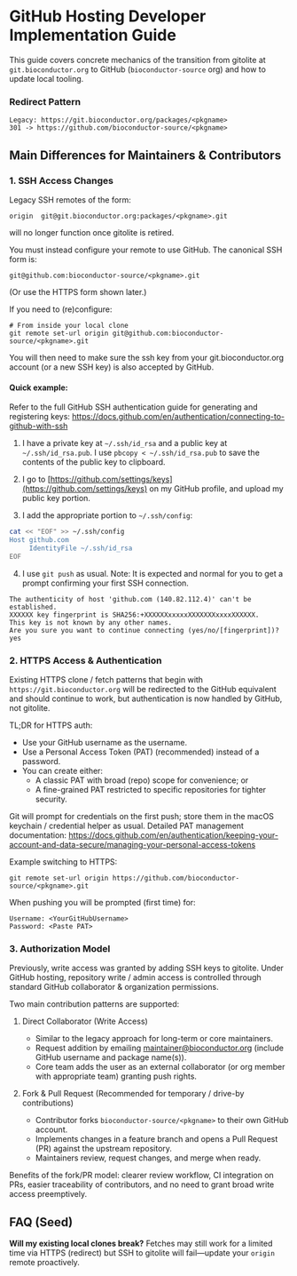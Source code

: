# GitHub Hosting Developer Implementation Guide

This guide covers concrete mechanics of the transition from gitolite at `git.bioconductor.org` to GitHub (`bioconductor-source` org) and how to update local tooling.

### Redirect Pattern
```
Legacy: https://git.bioconductor.org/packages/<pkgname>
301 -> https://github.com/bioconductor-source/<pkgname>
```

## Main Differences for Maintainers & Contributors

### 1. SSH Access Changes
Legacy SSH remotes of the form:
```
origin	git@git.bioconductor.org:packages/<pkgname>.git
```
will no longer function once gitolite is retired.

You must instead configure your remote to use GitHub. The canonical SSH form is:
```
git@github.com:bioconductor-source/<pkgname>.git
```
(Or use the HTTPS form shown later.)

If you need to (re)configure:
```
# From inside your local clone
git remote set-url origin git@github.com:bioconductor-source/<pkgname>.git
```

You will then need to make sure the ssh key from your git.bioconductor.org account (or a new SSH key) is also accepted by GitHub.

#### Quick example:

Refer to the full GitHub SSH authentication guide for generating and registering keys:
https://docs.github.com/en/authentication/connecting-to-github-with-ssh

1) I have a private key at `~/.ssh/id_rsa` and a public key at `~/.ssh/id_rsa.pub`. I use `pbcopy < ~/.ssh/id_rsa.pub` to save the contents of the public key to clipboard.

2) I go to [https://github.com/settings/keys](https://github.com/settings/keys) on my GitHub profile, and upload my public key portion.

3) I add the appropriate portion to `~/.ssh/config`:
```bash
cat << "EOF" >> ~/.ssh/config
Host github.com
     IdentityFile ~/.ssh/id_rsa
EOF
```

4) I use `git push` as usual. Note: It is expected and normal for you to get a prompt confirming your first SSH connection.
```
The authenticity of host 'github.com (140.82.112.4)' can't be established.
XXXXXX key fingerprint is SHA256:+XXXXXXxxxxxXXXXXXXxxxxXXXXXX.
This key is not known by any other names.
Are you sure you want to continue connecting (yes/no/[fingerprint])? yes
```

### 2. HTTPS Access & Authentication
Existing HTTPS clone / fetch patterns that begin with `https://git.bioconductor.org` will be redirected to the GitHub equivalent and should continue to work, but authentication is now handled by GitHub, not gitolite.

TL;DR for HTTPS auth:
* Use your GitHub username as the username.
* Use a Personal Access Token (PAT) (recommended) instead of a password.
* You can create either:
  * A classic PAT with broad (repo) scope for convenience; or
  * A fine-grained PAT restricted to specific repositories for tighter security.

Git will prompt for credentials on the first push; store them in the macOS keychain / credential helper as usual. Detailed PAT management documentation:
https://docs.github.com/en/authentication/keeping-your-account-and-data-secure/managing-your-personal-access-tokens

Example switching to HTTPS:
```
git remote set-url origin https://github.com/bioconductor-source/<pkgname>.git
```
When pushing you will be prompted (first time) for:
```
Username: <YourGitHubUsername>
Password: <Paste PAT>
```

### 3. Authorization Model
Previously, write access was granted by adding SSH keys to gitolite. Under GitHub hosting, repository write / admin access is controlled through standard GitHub collaborator & organization permissions.

Two main contribution patterns are supported:

1. Direct Collaborator (Write Access)
   * Similar to the legacy approach for long-term or core maintainers.
   * Request addition by emailing maintainer@bioconductor.org (include GitHub username and package name(s)).
   * Core team adds the user as an external collaborator (or org member with appropriate team) granting push rights.

2. Fork & Pull Request (Recommended for temporary / drive-by contributions)
   * Contributor forks `bioconductor-source/<pkgname>` to their own GitHub account.
   * Implements changes in a feature branch and opens a Pull Request (PR) against the upstream repository.
   * Maintainers review, request changes, and merge when ready.

Benefits of the fork/PR model: clearer review workflow, CI integration on PRs, easier traceability of contributors, and no need to grant broad write access preemptively.

## FAQ (Seed)
**Will my existing local clones break?**
Fetches may still work for a limited time via HTTPS (redirect) but SSH to gitolite will fail—update your `origin` remote proactively.
